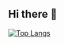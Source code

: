 ## Hi there 👋

[![Top Langs](https://github-readme-stats.vercel.app/api/top-langs/?username=Ristova123)](https://github.com/anuraghazra/github-readme-stats)
<!--
**Ristova123/Ristova123** is a ✨ _special_ ✨ repository because its `README.md` (this file) appears on your GitHub profile.

Here are some ideas to get you started:

- 🔭 I’m currently working on ...
- 🌱 I’m currently learning ...
- 👯 I’m looking to collaborate on ...
- 🤔 I’m looking for help with ...
- 💬 Ask me about ...
- 📫 How to reach me: ...
- 😄 Pronouns: ...
- ⚡ Fun fact: ...
-->
